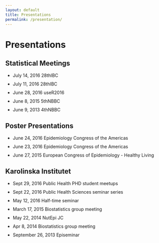 ```yaml
---
layout: default
title: Presentations
permalink: /presentation/
---
```


Presentations
========

## Statistical Meetings

<ul class="fa-ul">
  <li><a href="/downloads/presentation/28thIBC_poiwise.pdf" target="_blank"><i class="fa-li fa fa-file-text"></i></a> 
July 14, 2016 28thIBC
</li>
<div style="height:10px"></div>

  <li><a href="/downloads/presentation/28thIBC_measure.pdf" target="_blank"><i class="fa-li fa fa-file-text"></i></a> 
July 11, 2016 28thIBC
</li>
<div style="height:10px"></div>

  <li><a href="http://rpubs.com/alecri/dose-response_meta-analysis" target="_blank"><i class="fa-li fa fa-file-text"></i></a> 
<a href="https://channel9.msdn.com/Events/useR-international-R-User-conference/useR2016/Meta-Analysis-of-Epidemiological-Dose-Response-Studies-with-the-dosresmeta-R-package" target="_blank"><i class="fa fa-video-camera" aria-hidden="true"></i></a> June 28, 2016 useR2016 
</li>
<div style="height:10px"></div>

  <li><a href="/downloads/presentation/crippa5thNBBC.pdf" target="_blank"><i class="fa-li fa fa-file-text"></i></a> 
June 8, 2015 5thNBBC
</li>
<div style="height:10px"></div>

  <li><a href="/downloads/presentation/4thNBBCweb.pdf" target="_blank"><i class="fa-li fa fa-file-text"></i></a> 
June 9, 2013 4thNBBC
</li>
</ul>



## Poster Presentations

<ul class="fa-ul">
  <li><a href="/downloads/poster/A new measure of between-studies heterogeneity.pdf" target="_blank"><i class="fa-li fa fa-file-text"></i></a> 
June 24, 2016 Epidemiology Congress of the Americas
</li>
<div style="height:10px"></div>

  <li><a href="/downloads/poster/Point-wise averaging approach.pdf" target="_blank"><i class="fa-li fa fa-file-text"></i></a> 
June 23, 2016 Epidemiology Congress of the Americas
</li>
<div style="height:10px"></div>

  <li><a href="/downloads/poster/healthyliving2015Crippa.pdf" target="_blank"><i class="fa-li fa fa-file-text"></i></a> 
June 27, 2015 European Congress of Epidemiology - Healthy Living
</li>
</ul>



## Karolinska Institutet

<ul class="fa-ul">
<li><a href="http://rpubs.com/alecri/intro_shiny" target="_blank"><i class="fa-li fa fa-file-text"></i></a> 
Sept 29, 2016 Public Health PHD student meetups
</li>
<div style="height:10px"></div>

<li><a href="http://rpubs.com/alecri/dosresmeta_phs" target="_blank"><i class="fa-li fa fa-file-text"></i></a> 
Sept 22, 2016 Public Health Sciences seminar series
</li>
<div style="height:10px"></div>

  <li><a href="/downloads/presentation/half-time.pdf" target="_blank"><i class="fa-li fa fa-file-text"></i></a> 
May 12, 2016 Half-time seminar
</li>
<div style="height:10px"></div>

  <li><a href="http://rpubs.com/alecri/introReprRes" target="_blank"><i class="fa-li fa fa-file-text"></i></a> 
March 17, 2015 Biostatistics group meeting
</li>
<div style="height:10px"></div>

  <li><a href="http://rpubs.com/alecri/dosresmetaIntro" target="_blank"><i class="fa-li fa fa-file-text"></i></a> 
May 22, 2014 NutEpi JC
</li>
<div style="height:10px"></div>

  <li><a href="http://rpubs.com/alecri/dosresmetaContinuous" target="_blank"><i class="fa-li fa fa-file-text"></i></a> 
Apr 8, 2014 Biostatistics group meeting
</li>
<div style="height:10px"></div>

  <li><a href="/downloads/presentation/Episeminar.pdf" target="_blank"><i class="fa-li fa fa-file-text"></i></a> 
September 26, 2013 Episeminar
</li>
</ul>